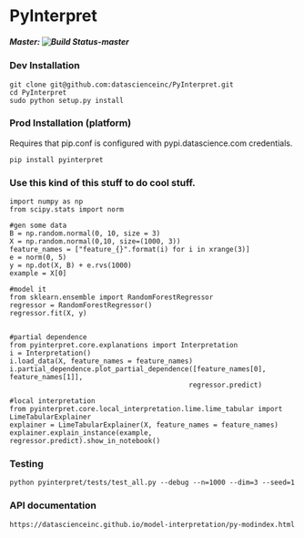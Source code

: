 # PyInterpret
##### Master: ![Build Status-master](https://api.travis-ci.com/repositories/datascienceinc/model-interpretation.svg?token=okdWYn5kDgeoCPJZGPEz&branch=master)

<!--![layout](../master/PyInterpret.png?raw=true)
=======
-->

### Dev Installation
```
git clone git@github.com:datascienceinc/PyInterpret.git
cd PyInterpret
sudo python setup.py install
```

### Prod Installation (platform)
Requires that pip.conf is configured with pypi.datascience.com credentials.

```
pip install pyinterpret
```


### Use this kind of this stuff to do cool stuff.

```
import numpy as np
from scipy.stats import norm

#gen some data
B = np.random.normal(0, 10, size = 3)
X = np.random.normal(0,10, size=(1000, 3))
feature_names = ["feature_{}".format(i) for i in xrange(3)]
e = norm(0, 5)
y = np.dot(X, B) + e.rvs(1000)
example = X[0]

#model it
from sklearn.ensemble import RandomForestRegressor
regressor = RandomForestRegressor()
regressor.fit(X, y)


#partial dependence
from pyinterpret.core.explanations import Interpretation
i = Interpretation()
i.load_data(X, feature_names = feature_names)
i.partial_dependence.plot_partial_dependence([feature_names[0], feature_names[1]],
                                            regressor.predict)

#local interpretation
from pyinterpret.core.local_interpretation.lime.lime_tabular import LimeTabularExplainer
explainer = LimeTabularExplainer(X, feature_names = feature_names)
explainer.explain_instance(example,  regressor.predict).show_in_notebook()

```

### Testing
```
python pyinterpret/tests/test_all.py --debug --n=1000 --dim=3 --seed=1
```

### API documentation
```
https://datascienceinc.github.io/model-interpretation/py-modindex.html
```
